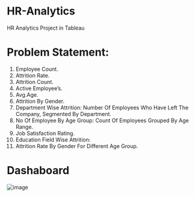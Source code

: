 # HR-Analytics
HR Analytics Project in Tableau
# Problem Statement:
1.	Employee Count.
2.	Attrition Rate.
3.	Attrition Count.
4.	Active Employee’s.
5.	Avg.Age.
6.	Attrition By Gender.
7.	Department Wise Attrition:  Number Of Employees Who Have Left The Company, Segmented By Department. 
8.	No Of Employee By Age Group: Count Of Employees Grouped By Age Range.
9.	Job Satisfaction Rating.
10.	Education Field Wise Attrition:
11.	Attrition Rate By Gender For Different Age Group.
# Dashaboard
![image](https://github.com/user-attachments/assets/d51a96a4-2e71-4020-b103-2f7ed92a3761)
